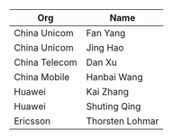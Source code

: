 | Org                    | Name            |
| -----------------------|-----------------|
| China Unicom | Fan Yang        |
| China Unicom | Jing Hao        |
| China Telecom | Dan Xu          |
| China Mobile | Hanbai Wang     |
| Huawei | Kai Zhang       |
| Huawei | Shuting Qing    |
| Ericsson | Thorsten Lohmar |
